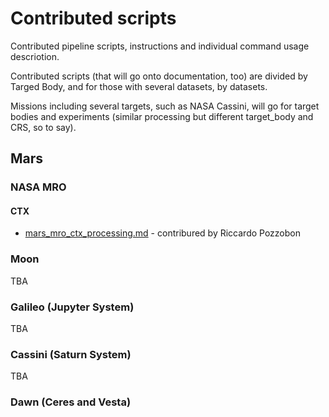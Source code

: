 # Contributed scripts

Contributed pipeline scripts, instructions and individual command usage descriotion.

Contributed scripts (that will go onto documentation, too) are divided by Targed Body, and for those with several datasets, by datasets. 

Missions including several targets, such as NASA Cassini, will go for target bodies and experiments (similar processing but different target_body and CRS, so to say).

## Mars

### NASA MRO 

#### CTX 

* [mars_mro_ctx_processing.md](mars_mro_ctx_processing.md) - contribured by Riccardo Pozzobon

### Moon

TBA 

### Galileo (Jupyter System)

TBA 

### Cassini (Saturn System)

TBA 

### Dawn (Ceres and Vesta)


